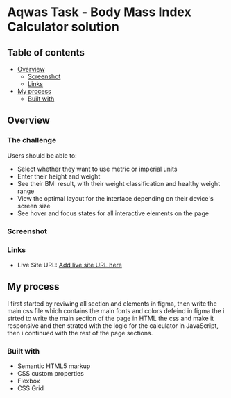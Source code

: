 # Aqwas Task - Body Mass Index Calculator solution

## Table of contents

- [Overview](#overview)
  - [Screenshot](#screenshot)
  - [Links](#links)
- [My process](#my-process)
  - [Built with](#built-with)

## Overview

### The challenge

Users should be able to:

- Select whether they want to use metric or imperial units
- Enter their height and weight
- See their BMI result, with their weight classification and healthy weight range
- View the optimal layout for the interface depending on their device's screen size
- See hover and focus states for all interactive elements on the page

### Screenshot


### Links

- Live Site URL: [Add live site URL here](https://your-live-site-url.com)

## My process

I first started by reviwing all section and elements in figma, then write the main css file which contains the main fonts and colors defeind in figma the i strted to write the main section of the page in HTML the css and make it responsive and then strated with the logic for the calculator in JavaScript, then i continued with the rest of the page sections.  

### Built with

- Semantic HTML5 markup
- CSS custom properties
- Flexbox
- CSS Grid